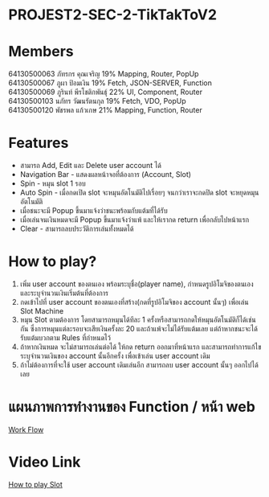 # PROJEST2-SEC-2-TikTakToV2

# Members
64130500063 ภัทรกร คุณเจริญ 19% Mapping, Router, PopUp<br>
64130500067 ภูผา ป้อมเงิน 19% Fetch, JSON-SERVER, Function<br>
64130500069 ภูรินท์ พีรโชติกพันธุ์ 22% UI, Component, Router<br>
64130500103 นภัทร วัฒนรัตนกุล 19% Fetch, VDO, PopUp<br>
64130500120 พัชรพล แก้วเกษ 21% Mapping, Function, Router<br>


<h1>Features</h1>
<ul>
  <li>สามารถ Add, Edit และ Delete user account ได้</li>
  <li>Navigation Bar - แสดงผลหน้าจอที่ต้องการ (Account, Slot)
  <li>Spin - หมุน slot 1 รอบ</li>
  <li>Auto Spin - เมื่อกดเปิด slot จะหมุนอัตโนมัติไปเรื่อยๆ จนกว่าเราจะกดปิด slot จะหยุดหมุนอัตโนมัติ</li>
  <li>เมื่อชนะจะมี Popup ขึ้นมาแจ้งว่าชนะพร้อมกับแต้มที่ได้รับ</li>
  <li>เมื่อเล่นจนเงินหมดจะมี Popup ขึ้นมาแจ้งว่าแพ้ และให้เรากด return เพื่อกลับไปหน้าแรก</li>
  <li>Clear - สามารถลบประวัติการเล่นทั้งหมดได้
</ul>

<h1>How to play?</h1>
<ol type="1">
  <li>เพิ่ม user account ของตนเอง พร้อมระบุชื่อ(player name), กำหนดรูปอิโมจิของตนเอง และระบุจำนวนเงินเริ่มต้นที่ต้องการ</li>
  <li>กดเข้าไปที่ user account ของตนเองที่สร้าง(กดที่รูปอิโมจิของ account นั้นๆ) เพื่อเล่น Slot Machine</li>
  <li>หมุน Slot ตามต้องการ โดยสามารถหมุนได้ทีละ 1 ครั้งหรือสามารถกดให้หมุนอัตโนมัติก็ได้เช่นกัน ซึ่งการหมุนแต่ละรอบจะเสียเงินครั้งละ 20 และถ้าแพ้จะไม่ได้รับแต้มเลย แต่ถ้าหากชนะจะได้รับแต้มบวกตาม Rules ที่กำหนดไว้</li>
  <li>ถ้าหากเงินหมด จะไม่สามารถเล่นต่อได้ ให้กด return ออกมาที่หน้าแรก และสามารถทำการแก้ไข ระบุจำนวนเงินของ account นั้นอีกครั้ง เพื่อเข้าเล่น user account เดิม</li>
  <li>ถ้าไม่ต้องการที่จะใช้ user account เดิมเล่นอีก สามารถลบ user account นั้นๆ ออกไปได้เลย</li>
 </ol>
 
 <h1>แผนภาพการทำงานของ Function / หน้า web</h1>
 <a target="_blank" href="https://www.canva.com/design/DAFe1856IyI/qZv3buWsJ4YyCggyBHQ18Q/view?utm_content=DAFe1856IyI&utm_campaign=designshare&utm_medium=link2&utm_source=sharebutton">Work Flow</a>
 
  <h1>Video Link</h1>
 <a href="https://youtu.be/YqxThEkkMQo">How to play Slot</a>

